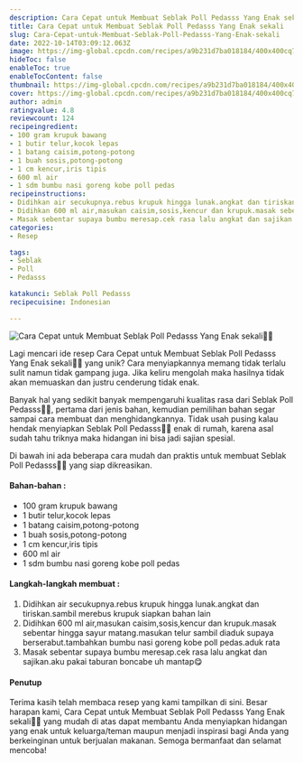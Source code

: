 ```yaml
---
description: Cara Cepat untuk Membuat Seblak Poll Pedasss Yang Enak sekali"
title: Cara Cepat untuk Membuat Seblak Poll Pedasss Yang Enak sekali
slug: Cara-Cepat-untuk-Membuat-Seblak-Poll-Pedasss-Yang-Enak-sekali
date: 2022-10-14T03:09:12.063Z
image: https://img-global.cpcdn.com/recipes/a9b231d7ba018184/400x400cq70/photo.jpg
hideToc: false
enableToc: true
enableTocContent: false
thumbnail: https://img-global.cpcdn.com/recipes/a9b231d7ba018184/400x400cq70/photo.jpg
cover: https://img-global.cpcdn.com/recipes/a9b231d7ba018184/400x400cq70/photo.jpg
author: admin
ratingvalue: 4.8
reviewcount: 124
recipeingredient:
- 100 gram krupuk bawang
- 1 butir telur,kocok lepas
- 1 batang caisim,potong-potong
- 1 buah sosis,potong-potong
- 1 cm kencur,iris tipis
- 600 ml air
- 1 sdm bumbu nasi goreng kobe poll pedas
recipeinstructions:
- Didihkan air secukupnya.rebus krupuk hingga lunak.angkat dan tiriskan.sambil merebus krupuk siapkan bahan lain
- Didihkan 600 ml air,masukan caisim,sosis,kencur dan krupuk.masak sebentar hingga sayur matang.masukan telur sambil diaduk supaya berserabut.tambahkan bumbu nasi goreng kobe poll pedas.aduk rata
- Masak sebentar supaya bumbu meresap.cek rasa lalu angkat dan sajikan.aku pakai taburan boncabe uh mantap😋
categories:
- Resep

tags:
- Seblak
- Poll
- Pedasss

katakunci: Seblak Poll Pedasss
recipecuisine: Indonesian

---
```


![Cara Cepat untuk Membuat Seblak Poll Pedasss Yang Enak sekali👩‍🍳](https://img-global.cpcdn.com/recipes/a9b231d7ba018184/400x400cq70/photo.jpg)

Lagi mencari ide resep Cara Cepat untuk Membuat Seblak Poll Pedasss Yang Enak sekali👩‍🍳 yang unik? Cara menyiapkannya memang tidak terlalu sulit namun tidak gampang juga. Jika keliru mengolah maka hasilnya tidak akan memuaskan dan justru cenderung tidak enak.

Banyak hal yang sedikit banyak mempengaruhi kualitas rasa dari Seblak Poll Pedasss👩‍🍳, pertama dari jenis bahan, kemudian pemilihan bahan segar sampai cara membuat dan menghidangkannya. Tidak usah pusing kalau hendak menyiapkan Seblak Poll Pedasss👩‍🍳 enak di rumah, karena asal sudah tahu triknya maka hidangan ini bisa jadi sajian spesial.

Di bawah ini ada beberapa cara mudah dan praktis untuk membuat Seblak Poll Pedasss👩‍🍳 yang siap dikreasikan.

<!--inarticleads1-->

#### Bahan-bahan :

- 100 gram krupuk bawang
- 1 butir telur,kocok lepas
- 1 batang caisim,potong-potong
- 1 buah sosis,potong-potong
- 1 cm kencur,iris tipis
- 600 ml air
- 1 sdm bumbu nasi goreng kobe poll pedas

<!--inarticleads2-->

#### Langkah-langkah membuat :

1. Didihkan air secukupnya.rebus krupuk hingga lunak.angkat dan tiriskan.sambil merebus krupuk siapkan bahan lain
1. Didihkan 600 ml air,masukan caisim,sosis,kencur dan krupuk.masak sebentar hingga sayur matang.masukan telur sambil diaduk supaya berserabut.tambahkan bumbu nasi goreng kobe poll pedas.aduk rata
1. Masak sebentar supaya bumbu meresap.cek rasa lalu angkat dan sajikan.aku pakai taburan boncabe uh mantap😋

#### Penutup

Terima kasih telah membaca resep yang kami tampilkan di sini. Besar harapan kami, Cara Cepat untuk Membuat Seblak Poll Pedasss Yang Enak sekali👩‍🍳 yang mudah di atas dapat membantu Anda menyiapkan hidangan yang enak untuk keluarga/teman maupun menjadi inspirasi bagi Anda yang berkeinginan untuk berjualan makanan. Semoga bermanfaat dan selamat mencoba!